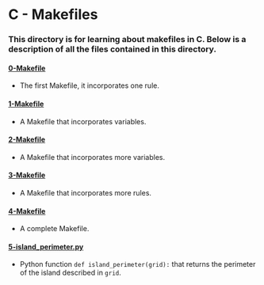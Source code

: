 # C - Makefiles
### This directory is for learning about makefiles in C. Below is a description of all the files contained in this directory.

#### [0-Makefile](./0-Makefile)
* The first Makefile, it incorporates one rule.

#### [1-Makefile](./1-Makefile)
* A Makefile that incorporates variables.

#### [2-Makefile](./2-Makefile)
* A Makefile that incorporates more variables. 

#### [3-Makefile](./3-Makefile)
* A Makefile that incorporates more rules.

#### [4-Makefile](./4-Makefile)
* A complete Makefile.

#### [5-island_perimeter.py](./5-island_perimeter.py)
* Python function `def island_perimeter(grid):` that returns the perimeter of the island described in `grid`.

